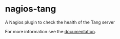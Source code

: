 # nagios-tang
A Nagios plugin to check the health of the Tang server

For more information see the [documentation](nagios-tang.1.adoc).
